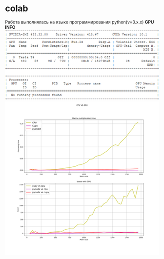 # colab
Работа выполнялась на языке программирования python(v=3.x.x) 
**GPU INFO** 
![Alt text](gpuinfo.png?raw=true "Title")
![Alt text](plot.svg?raw=true "Title")
